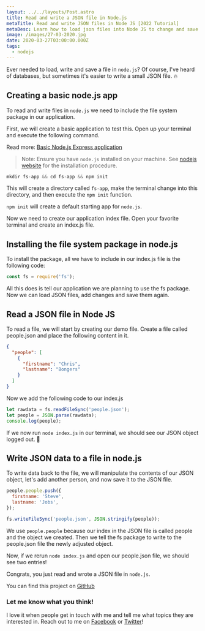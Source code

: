 ```yaml
---
layout: ../../layouts/Post.astro
title: Read and write a JSON file in Node.js
metaTitle: Read and write JSON files in Node JS [2022 Tutorial]
metaDesc: Learn how to load json files into Node JS to change and save them - including code examples and a Codepen demo.
image: /images/27-03-2020.jpg
date: 2020-03-27T03:00:00.000Z
tags:
  - nodejs
---
```


Ever needed to load, write and save a file in `node.js`?
Of course, I've heard of databases, but sometimes it's easier to write a small JSON file. 🔥

## Creating a basic node.js app

To read and write files in `node.js` we need to include the file system package in our application.

First, we will create a basic application to test this. Open up your terminal and execute the following command.

Read more: [Basic Node.js Express application](https://daily-dev-tips.com/posts/basic-nodejs-express-application/)

> Note: Ensure you have `node.js` installed on your machine. See [nodejs website](https://node.js.org/en/) for the installation procedure.

```js
mkdir fs-app && cd fs-app && npm init
```

This will create a directory called `fs-app`, make the terminal change into this directory, and then execute the `npm init` function.

`npm init` will create a default starting app for `node.js`.

Now we need to create our application index file. Open your favorite terminal and create an index.js file.

## Installing the file system package in node.js

To install the package, all we have to include in our index.js file is the following code:

```js
const fs = require('fs');
```

All this does is tell our application we are planning to use the fs package. Now we can load JSON files, add changes and save them again.

## Read a JSON file in Node JS

To read a file, we will start by creating our demo file. Create a file called people.json and place the following content in it.

```json
{
  "people": [
    {
      "firstname": "Chris",
      "lastname": "Bongers"
    }
  ]
}
```

Now we add the following code to our index.js

```js
let rawdata = fs.readFileSync('people.json');
let people = JSON.parse(rawdata);
console.log(people);
```

If we now run `node index.js` in our terminal, we should see our JSON object logged out. 👏

## Write JSON data to a file in node.js

To write data back to the file, we will manipulate the contents of our JSON object, let's add another person, and now save it to the JSON file.

```js
people.people.push({
  firstname: 'Steve',
  lastname: 'Jobs',
});

fs.writeFileSync('people.json', JSON.stringify(people));
```

We use `people.people` because our index in the JSON file is called people and the object we created.
Then we tell the fs package to write to the people.json file the newly adjusted object.

Now, if we rerun `node index.js` and open our people.json file, we should see two entries!

Congrats, you just read and wrote a JSON file in `node.js`.

You can find this project on [GitHub](https://github.com/rebelchris/nodejs-file-system)

### Let me know what you think!

I love it when people get in touch with me and tell me what topics they are interested in.
Reach out to me on [Facebook](https://www.facebook.com/DailyDevTipsBlog) or [Twitter](https://twitter.com/DailyDevTips1)!
